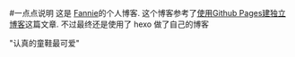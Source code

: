 #一点点说明
这是 [Fannie](http://blog.fflove.top)的个人博客.
这个博客参考了[使用Github Pages建独立博客](http://blog.fflove.top/github-pages/)这篇文章. 不过最终还是使用了 hexo 做了自己的博客


"认真的童鞋最可爱"